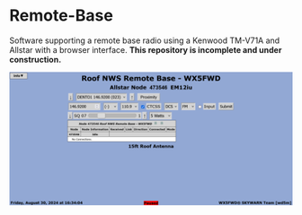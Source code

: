 # Remote-Base
Software supporting a remote base radio using a Kenwood TM-V71A and Allstar with a browser interface.
<strong>This repository is incomplete and under construction.</strong>

![alt text](https://github.com/WX5FWD/Remote-Base/blob/main/screenshot.png?raw=true)
